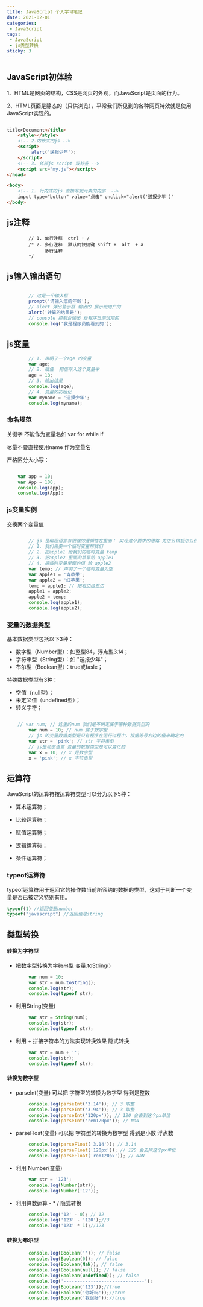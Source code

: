 ```yaml
---
title: JavaScript 个人学习笔记
date: 2021-02-01
categories:
 - JavaScript
tags:
 - JavaScript
 - js类型转换
sticky: 3
---
```

<!-- more -->
## JavaScript初体验

1、HTML是网页的结构，CSS是网页的外观，而JavaScript是页面的行为。

2、HTML页面是静态的（只供浏览），平常我们所见到的各种网页特效就是使用JavaScript实现的。

```html

title>Document</title>
    <style></style>
    <!-- 2.内嵌式的js -->
    <script>
         alert('送报少年');
    </script>
    <!-- 3. 外部js script 双标签 -->
    <script src="my.js"></script>
</head>

<body>
    <!-- 1. 行内式的js 直接写到元素的内部  -->
    input type="button" value="点击" onclick="alert('送报少年')"
</body>


```

## js注释

```
        // 1. 单行注释  ctrl + /
        /* 2. 多行注释  默认的快捷键 shift +  alt  + a
              多行注释  
        */
```

## js输入输出语句

```js

        // 这是一个输入框
        prompt('请输入您的年龄');
        // alert 弹出警示框 输出的 展示给用户的
        alert('计算的结果是');
        // console 控制台输出 给程序员测试用的  
        console.log('我是程序员能看到的');

```

## js变量

```js
        // 1. 声明了一个age 的变量 
        var age;
        // 2. 赋值  把值存入这个变量中
        age = 18;
        // 3. 输出结果 
        console.log(age);
        // 4. 变量的初始化 
        var myname = '送报少年';
        console.log(myname);
```
### 命名规范

关键字 不能作为变量名如 var for  while if

尽量不要直接使用name 作为变量名

严格区分大小写：

```js

    var app = 10;
    var App = 100;
    console.log(app);
    console.log(App);

```

### js变量实例

交换两个变量值

```js

        // js 是编程语言有很强的逻辑性在里面： 实现这个要求的思路 先怎么做后怎么做 
        // 1. 我们需要一个临时变量帮我们
        // 2. 把apple1 给我们的临时变量 temp 
        // 3. 把apple2 里面的苹果给 apple1 
        // 4. 把临时变量里面的值 给 apple2 
        var temp; // 声明了一个临时变量为空
        var apple1 = '青苹果';
        var apple2 = '红苹果';
        temp = apple1; // 把右边给左边
        apple1 = apple2;
        apple2 = temp;
        console.log(apple1);
        console.log(apple2);


```

### 变量的数据类型


基本数据类型包括以下3种：

* 数字型（Number型）：如整型84，浮点型3.14；
* 字符串型（String型）：如 "送报少年"；
* 布尔型（Boolean型）：true或fasle；
  
特殊数据类型有3种：

* 空值（null型）；
* 未定义值（undefined型）；
* 转义字符；




```js

    // var num; // 这里的num 我们是不确定属于哪种数据类型的
        var num = 10; // num 属于数字型 
        // js 的变量数据类型是只有程序在运行过程中，根据等号右边的值来确定的
        var str = 'pink'; // str 字符串型
        // js是动态语言 变量的数据类型是可以变化的
        var x = 10; // x 是数字型 
        x = 'pink'; // x 字符串型

```
## 运算符

JavaScript的运算符按运算符类型可以分为以下5种：

* 算术运算符；

* 比较运算符；

* 赋值运算符；

* 逻辑运算符；

* 条件运算符；
  
### typeof运算符
typeof运算符用于返回它的操作数当前所容纳的数据的类型，这对于判断一个变量是否已被定义特别有用。

```js
typeof(1) //返回值是number
typeof("javascript") //返回值是string
```

## 类型转换

#### 转换为字符型

* 把数字型转换为字符串型 变量.toString()
```js
        var num = 10;
        var str = num.toString();
        console.log(str);
        console.log(typeof str);
```
* 利用String(变量)
  
```js
        var str = String(num);
		console.log(str);
		console.log(typeof str);
```
* 利用 + 拼接字符串的方法实现转换效果 隐式转换

```js
        var str = num + '';
		console.log(str);
		console.log(typeof str);
```

#### 转换为数字型

* parseInt(变量)  可以把 字符型的转换为数字型 得到是整数
```js
        console.log(parseInt('3.14')); // 3 取整
        console.log(parseInt('3.94')); // 3 取整
        console.log(parseInt('120px')); // 120 会去到这个px单位
        console.log(parseInt('rem120px')); // NaN
```
* parseFloat(变量) 可以把 字符型的转换为数字型 得到是小数 浮点数
  
```js
        console.log(parseFloat('3.14')); // 3.14
        console.log(parseFloat('120px')); // 120 会去掉这个px单位
        console.log(parseFloat('rem120px')); // NaN
```
* 利用 Number(变量) 

```js
        var str = '123';
        console.log(Number(str));
        console.log(Number('12'));
```
*  利用算数运算 -  *  /  隐式转换

```js
        console.log('12' - 0); // 12
        console.log('123' - '120');//3
        console.log('123' * 1);//123
```

#### 转换为布尔型

```js
        console.log(Boolean('')); // false
        console.log(Boolean(0)); // false
        console.log(Boolean(NaN)); // false
        console.log(Boolean(null)); // false
        console.log(Boolean(undefined)); // false
        console.log('------------------------------');
        console.log(Boolean('123'));//true
        console.log(Boolean('你好吗'));//true
        console.log(Boolean('我很好'));//true

```

